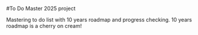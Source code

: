 #To Do Master 2025 project

Mastering to do list with 10 years roadmap and progress checking.
10 years roadmap is a cherry on cream!
